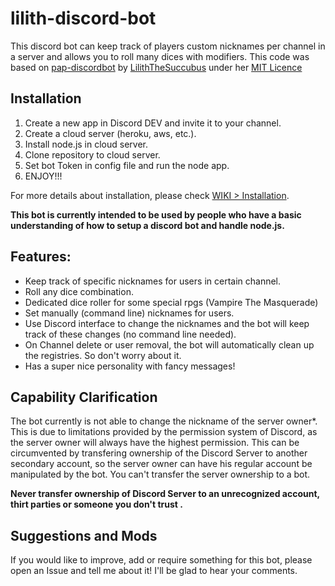 # lilith-discord-bot
This discord bot can keep track of players custom nicknames per channel in a server and allows you to roll many dices with modifiers. This code was based on [pap-discordbot](https://github.com/LilithTheSuccubus/pap-discordbot) by [LilithTheSuccubus](https://github.com/LilithTheSuccubus) under her [MIT Licence](https://github.com/LilithTheSuccubus/pap-discordbot/blob/master/LICENSE)


## Installation

1. Create a new app in Discord DEV and invite it to your channel.
2. Create a cloud server (heroku, aws, etc.).
3. Install node.js in cloud server.
4. Clone repository to cloud server.
5. Set bot Token in config file and run the node app.
6. ENJOY!!!

For more details about installation, please check [WIKI > Installation](https://github.com/VelkanGk/vgk-discord-bot/wiki/Installation).

<b>  This bot is currently intended to be used by people who have a basic understanding of how to setup a discord bot and handle node.js. </b>
    
## Features:
- Keep track of specific nicknames for users in certain channel.
- Roll any dice combination.
- Dedicated dice roller for some special rpgs (Vampire The Masquerade)
- Set manually (command line) nicknames for users.
- Use Discord interface to change the nicknames and the bot will keep track of these changes (no command line needed).
- On Channel delete or user removal, the bot will automatically clean up the registries. So don't worry about it.
- Has a super nice personality with fancy messages!

## Capability Clarification
The bot currently is not able to change the nickname of the server owner*.
This is due to limitations provided by the permission system of Discord, as the server owner will always have the highest permission.
This can be circumvented by transfering ownership of the Discord Server to another secondary account, so the server owner can have his regular account be manipulated by the bot.
You can't transfer the server ownership to a bot.

<b>Never transfer ownership of Discord Server to an unrecognized account, thirt parties or someone you don't trust .</b>

## Suggestions and Mods
If you would like to improve, add or require something for this bot, please open an Issue and tell me about it! I'll be glad to hear your comments.
